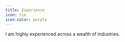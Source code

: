 ```yaml
---
title: Experience
icon: tie
icon-color: purple
---
```


I am highly experienced across a wealth of industries.
